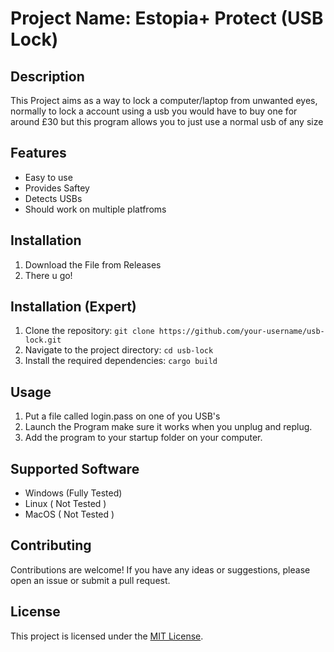 # Project Name: Estopia+ Protect (USB Lock)

## Description
This Project aims as a way to lock a computer/laptop from unwanted eyes, normally to lock a account using a usb you would have to buy one for around £30 but this program allows you to just use a normal usb of any size

## Features
- Easy to use
- Provides Saftey 
- Detects USBs
- Should work on multiple platfroms

## Installation
1. Download the File from Releases
2. There u go!

## Installation (Expert)
1. Clone the repository: `git clone https://github.com/your-username/usb-lock.git`
2. Navigate to the project directory: `cd usb-lock`
3. Install the required dependencies: `cargo build`

## Usage
1. Put a file called login.pass on one of you USB's
2. Launch the Program make sure it works when you unplug and replug.
3. Add the program to your startup folder on your computer.

## Supported Software
- Windows (Fully Tested)
- Linux ( Not Tested )
- MacOS ( Not Tested )

## Contributing
Contributions are welcome! If you have any ideas or suggestions, please open an issue or submit a pull request.

## License
This project is licensed under the [MIT License](LICENSE).
